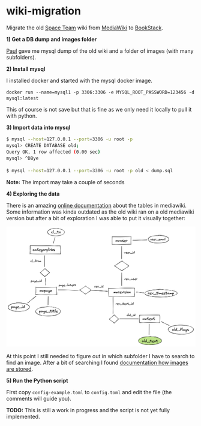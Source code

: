 # wiki-migration

Migrate the old [Space Team](https://spaceteam.at/?lang=en) wiki from
[MediaWiki](https://www.mediawiki.org/wiki/MediaWiki) to
[BookStack](https://www.bookstackapp.com/).

**1) Get a DB dump and images folder**

[Paul](https://github.com/paulpaul168)
gave me mysql dump of the old wiki and a folder of images (with many
subfolders).

**2) Install mysql**

I installed docker and started with the mysql docker image.

```
docker run --name=mysql1 -p 3306:3306 -e MYSQL_ROOT_PASSWORD=123456 -d mysql:latest
```

This of course is not save but that is fine as we only need it locally to pull it with python.

**3) Import data into mysql**

```bash
$ mysql --host=127.0.0.1 --port=3306 -u root -p
mysql> CREATE DATABASE old;
Query OK, 1 row affected (0.00 sec)
mysql> ^DBye

$ mysql --host=127.0.0.1 --port=3306 -u root -p old < dump.sql
```

**Note:** The import may take a couple of seconds

**4) Exploring the data**

There is an amazing
[online documentation](https://www.mediawiki.org/wiki/Category:MediaWiki_database_tables)
about the tables in mediawiki. Some
information was kinda outdated as the old wiki ran on a old mediawiki version
but after a bit of exploration I was able to put it visually together:

![Database Diagram](db.png)

At this point I still needed to figure out in which subfolder I have to search
to find an image. After a bit of searching I found [documentation how images are stored](https://www.mediawiki.org/wiki/Manual:$wgHashedUploadDirectory).

**5) Run the Python script**

First copy `config-example.toml` to `config.toml` and edit the file (the
comments will guide you).

**TODO:** This is still a work in progress and the script is not yet fully
implemented.
